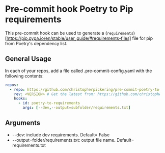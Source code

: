 # Pre-commit hook Poetry to Pip requirements

This pre-commit hook can be used to generate a (`requirements`)[https://pip.pypa.io/en/stable/user_guide/#requirements-files] file for pip from Poetry's dependency list.

## General Usage

In each of your repos, add a file called .pre-commit-config.yaml with the following contents:

```yaml
repos:
  - repo: https://github.com/christopherpickering/pre-commit-poetry-to-requirements
    rev: <VERSION> # Get the latest from: https://github.com/christopherpickering/pre-commit-poetry-to-requirements/releases
    hooks:
      - id: poetry-to-requirements
        args: [--dev,--output=subfolder/requirements.txt]

```

## Arguments

 -  --dev: include dev requirements. Default= False
 -  --output=folder/requirements.txt: output file name. Default= requirements.txt
